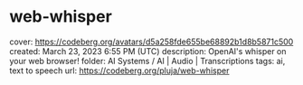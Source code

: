 # web-whisper

cover: https://codeberg.org/avatars/d5a258fde655be68892b1d8b5871c500
created: March 23, 2023 6:55 PM (UTC)
description: OpenAI's whisper on your web browser!
folder: AI Systems / AI | Audio | Transcriptions
tags: ai, text to speech
url: https://codeberg.org/pluja/web-whisper